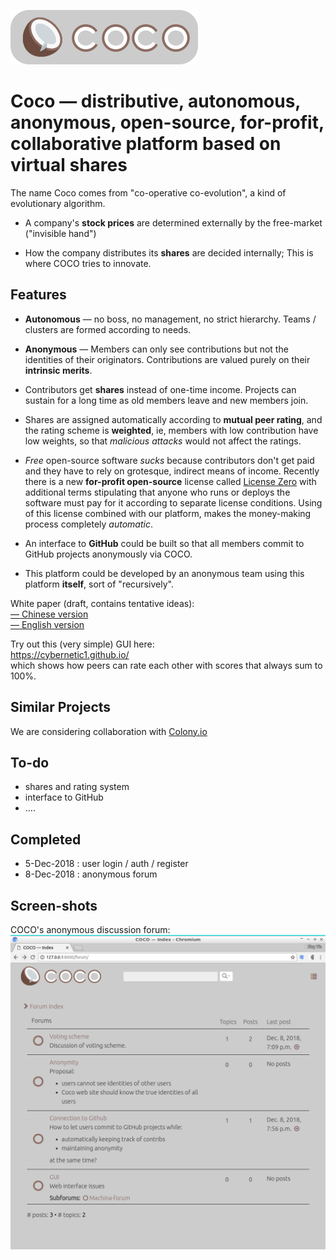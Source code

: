 ![logo](coco/static/logo.png)

# Coco &mdash; distributive, autonomous, anonymous, open-source, for-profit, collaborative platform based on virtual shares

The name Coco comes from "co-operative co-evolution", a kind of evolutionary algorithm.

* A company's **stock prices** are determined externally by the free-market ("invisible hand")

* How the company distributes its **shares** are decided internally;  This is where COCO tries to innovate.

Features
--------
* **Autonomous** &mdash; no boss, no management, no strict hierarchy.  Teams / clusters are formed according to needs.

* **Anonymous** &mdash; Members can only see contributions but not the identities of their originators.  Contributions are valued purely on their **intrinsic merits**.

* Contributors get **shares** instead of one-time income.  Projects can sustain for a long time as old members leave and new members join.

* Shares are assigned automatically according to **mutual peer rating**, and the rating scheme is **weighted**, ie, members with low contribution have low weights, so that _malicious attacks_ would not affect the ratings.

* _Free_ open-source software _sucks_ because contributors don't get paid and they have to rely on grotesque, indirect means of income.  Recently there is a new **for-profit open-source** license called [License Zero](https://licensezero.com/) with additional terms stipulating that anyone who runs or deploys the software must pay for it according to separate license conditions.  Using of this license combined with our platform, makes the money-making process completely _automatic_.

* An interface to **GitHub** could be built so that all members commit to GitHub projects anonymously via COCO.

* This platform could be developed by an anonymous team using this platform **itself**, sort of "recursively".

White paper (draft, contains tentative ideas):  
[&mdash; Chinese version](COCO-white-paper-cn.pdf)  
[&mdash; English version](COCO-white-paper-en.pdf)  

Try out this (very simple) GUI here:  
https://cybernetic1.github.io/  
which shows how peers can rate each other with scores that always sum to 100%.

Similar Projects
----------------
We are considering collaboration with [Colony.io](https://colony.io/)

To-do
-----
* shares and rating system
* interface to GitHub
* ....

Completed
---------
* 5-Dec-2018 : user login / auth / register
* 8-Dec-2018 : anonymous forum

Screen-shots
------------

COCO's anonymous discussion forum:  
![screenshot](COCO-screenshot1.png)
